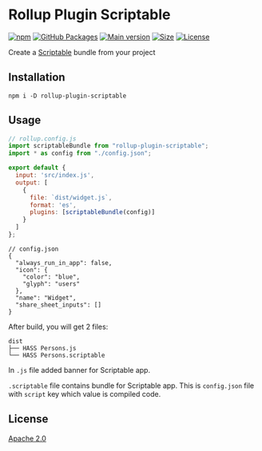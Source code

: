 [npm]: https://img.shields.io/npm/v/rollup-plugin-scriptable
[main-version]: https://img.shields.io/github/package-json/v/jag-k/rollup-plugin-scriptable?label=main%20version
[npm-url]: https://www.npmjs.com/package/rollup-plugin-scriptable
[size]: https://packagephobia.now.sh/badge?p=rollup-plugin-scriptable
[size-url]: https://packagephobia.now.sh/result?p=rollup-plugin-scriptable
[license]: https://img.shields.io/github/license/jag-k/rollup-plugin-scriptable
[gh-packages]: https://img.shields.io/npm/v/rollup-plugin-scriptable/latest?label=gh%20packages&registry_uri=https%3A%2F%2Fnpm.pkg.github.com

# Rollup Plugin Scriptable

[![npm][npm]][npm-url]
[![GitHub Packages][gh-packages]][npm-url]
[![Main version][main-version]](package.json)
[![Size][size]][size-url]
[![License][license]](LICENSE)

Create a [Scriptable](https://scriptable.app) bundle from your project

## Installation

```shell
npm i -D rollup-plugin-scriptable
```

## Usage

```js
// rollup.config.js
import scriptableBundle from "rollup-plugin-scriptable";
import * as config from "./config.json";

export default {
  input: 'src/index.js',
  output: [
    {
      file: `dist/widget.js`,
      format: 'es',
      plugins: [scriptableBundle(config)]
    }
  ]
};
```

```json5
// config.json
{
  "always_run_in_app": false,
  "icon": {
    "color": "blue",
    "glyph": "users"
  },
  "name": "Widget",
  "share_sheet_inputs": []
}
```

After build, you will get 2 files:

```
dist
├── HASS Persons.js
└── HASS Persons.scriptable

```

In `.js` file added banner for Scriptable app.

`.scriptable` file contains bundle for Scriptable app.
This is `config.json` file with `script` key which value is compiled code.



## License

[Apache 2.0](LICENSE)
